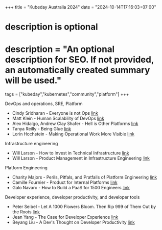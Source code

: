 +++
title = "Kubeday Australia 2024"
date = "2024-10-14T17:16:03+07:00"

#
# description is optional
#
# description = "An optional description for SEO. If not provided, an automatically created summary will be used."

tags = ["kubeday","kubernetes","community","platform"]
+++

DevOps and operations, SRE, Platform

- Cindy Sridharan - Everyone is not Ops [link](https://copyconstruct.medium.com/the-death-of-ops-is-greatly-exaggerated-ff3bd4a67f24)
- Matt Klein - Human Scalability of DevOps [link](https://medium.com/@mattklein123/the-human-scalability-of-devops-e36c37d3db6a)
- Alex Hidalgo, Andrew Clay Shafer - Hell is Other Platforms [link](https://www.usenix.org/conference/srecon23americas/presentation/hidalgo)
- Tanya Reilly - Being Glue [link](https://www.noidea.dog/glue)
- Lorin Hochstein - Making Operational Work More Visible [link](https://github.com/readme/guides/ops-work-visible)

Infrastructure engineering

- Will Larson - How to Invest in Technical Infrastructure [link](https://lethain.com/how-to-invest-technical-infrastructure/)
- Will Larson - Product Management in Infrastructure Engineering [link](https://lethain.com/product-management-infra-engineering/)

Platform Engineering

- Charity Majors - Perils, Pitfals, and Pratfalls of Platform Engineering [link](https://www.infoq.com/presentations/platform-engineering-teams/)
- Camille Fournier - Product for Internal Platforms [link](https://skamille.medium.com/product-for-internal-platforms-9205c3a08142)
- Galo Navaro - How to Build a PaaS for 1500 Engineers [link](https://varoa.net/paas/infrastructure/platform/kubernetes/cloud/2020/01/02/talk-how-to-build-a-paas-for-1500-engineers.html)

Developer experience, developer productivity, and developer tools

- Peter Seibel - Let A 1000 Flowers Bloom. Then Rip 999 of Them Out by the Roots [link](https://gigamonkeys.com/flowers/)
- Jean Yang - The Case for Developer Experience [link](https://future.com/the-case-for-developer-experience/)
- Beyang Liu - A Dev's Thought on Developer Productivity [link](https://sourcegraph.com/blog/developer-productivity-thoughts)